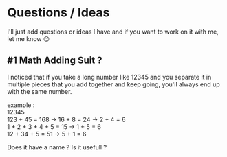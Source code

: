 # Questions / Ideas
I'll just add questions or ideas I have and if you want to work on it with me, let me know 😊

## #1 Math Adding Suit ?
I noticed that if you take a long number like 12345 and you separate it in multiple pieces that you add together and keep going, you'll always end up with the same number.

example :
<br>
12345
<br>
123 + 45 = 168 -> 16 + 8 = 24 -> 2 + 4 = 6
<br>
1 + 2 + 3 + 4 + 5 = 15 -> 1 + 5 = 6
<br>
12 + 34 + 5 = 51 -> 5 + 1 = 6

Does it have a name ?
Is it usefull ?
